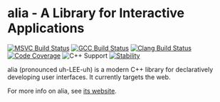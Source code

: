alia - A Library for Interactive Applications
=============================================

[![MSVC Build Status](https://github.com/tmadden/alia/workflows/MSVC/badge.svg)](https://github.com/tmadden/alia/actions)
[![GCC Build Status](https://github.com/tmadden/alia/workflows/GCC/badge.svg)](https://github.com/tmadden/alia/actions)
[![Clang Build Status](https://github.com/tmadden/alia/workflows/Clang/badge.svg)](https://github.com/tmadden/alia/actions)
[![Code Coverage](https://codecov.io/gh/tmadden/alia/branch/main/graph/badge.svg)](https://codecov.io/gh/tmadden/alia)
![C++ Support](https://img.shields.io/badge/C++-17-blue?logo=c%2B%2B)
[![Stability](https://img.shields.io/badge/stability-unstable-yellow.svg)](https://github.com/orangemug/stability-badges#unstable)

alia (pronounced uh-LEE-uh) is a modern C++ library for declaratively
developing user interfaces. It currently targets the web.

For more info on alia, see [its website](http://alia.dev/).
